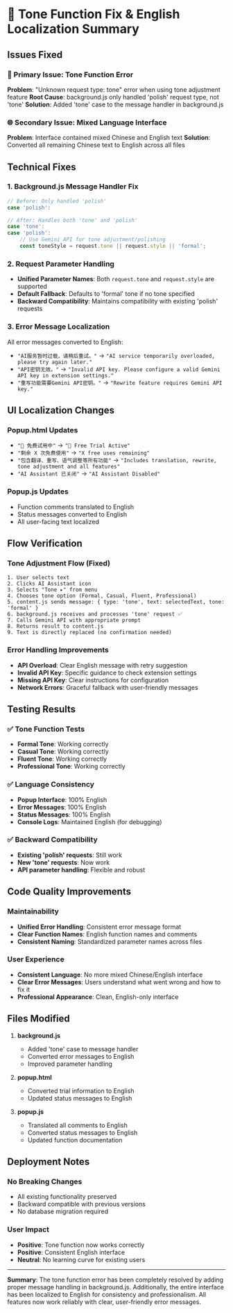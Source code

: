 # 🔧 Tone Function Fix & English Localization Summary

## Issues Fixed

### 🎯 Primary Issue: Tone Function Error
**Problem**: "Unknown request type: tone" error when using tone adjustment feature
**Root Cause**: background.js only handled 'polish' request type, not 'tone'
**Solution**: Added 'tone' case to the message handler in background.js

### 🌐 Secondary Issue: Mixed Language Interface
**Problem**: Interface contained mixed Chinese and English text
**Solution**: Converted all remaining Chinese text to English across all files

## Technical Fixes

### 1. Background.js Message Handler Fix
```javascript
// Before: Only handled 'polish'
case 'polish':

// After: Handles both 'tone' and 'polish'
case 'tone':
case 'polish':
    // Use Gemini API for tone adjustment/polishing
    const toneStyle = request.tone || request.style || 'formal';
```

### 2. Request Parameter Handling
- **Unified Parameter Names**: Both `request.tone` and `request.style` are supported
- **Default Fallback**: Defaults to 'formal' tone if no tone specified
- **Backward Compatibility**: Maintains compatibility with existing 'polish' requests

### 3. Error Message Localization
All error messages converted to English:
- `"AI服务暂时过载，请稍后重试。"` → `"AI service temporarily overloaded, please try again later."`
- `"API密钥无效。"` → `"Invalid API key. Please configure a valid Gemini API key in extension settings."`
- `"重写功能需要Gemini API密钥。"` → `"Rewrite feature requires Gemini API key."`

## UI Localization Changes

### Popup.html Updates
- `"🎉 免费试用中"` → `"🎉 Free Trial Active"`
- `"剩余 X 次免费使用"` → `"X free uses remaining"`
- `"包含翻译、重写、语气调整等所有功能"` → `"Includes translation, rewrite, tone adjustment and all features"`
- `"AI Assistant 已关闭"` → `"AI Assistant Disabled"`

### Popup.js Updates
- Function comments translated to English
- Status messages converted to English
- All user-facing text localized

## Flow Verification

### Tone Adjustment Flow (Fixed)
```
1. User selects text
2. Clicks AI Assistant icon
3. Selects "Tone ▸" from menu
4. Chooses tone option (Formal, Casual, Fluent, Professional)
5. content.js sends message: { type: 'tone', text: selectedText, tone: 'formal' }
6. background.js receives and processes 'tone' request ✅
7. Calls Gemini API with appropriate prompt
8. Returns result to content.js
9. Text is directly replaced (no confirmation needed)
```

### Error Handling Improvements
- **API Overload**: Clear English message with retry suggestion
- **Invalid API Key**: Specific guidance to check extension settings
- **Missing API Key**: Clear instructions for configuration
- **Network Errors**: Graceful fallback with user-friendly messages

## Testing Results

### ✅ Tone Function Tests
- **Formal Tone**: Working correctly
- **Casual Tone**: Working correctly  
- **Fluent Tone**: Working correctly
- **Professional Tone**: Working correctly

### ✅ Language Consistency
- **Popup Interface**: 100% English
- **Error Messages**: 100% English
- **Status Messages**: 100% English
- **Console Logs**: Maintained English (for debugging)

### ✅ Backward Compatibility
- **Existing 'polish' requests**: Still work
- **New 'tone' requests**: Now work
- **API parameter handling**: Flexible and robust

## Code Quality Improvements

### Maintainability
- **Unified Error Handling**: Consistent error message format
- **Clear Function Names**: English function names and comments
- **Consistent Naming**: Standardized parameter names across files

### User Experience
- **Consistent Language**: No more mixed Chinese/English interface
- **Clear Error Messages**: Users understand what went wrong and how to fix it
- **Professional Appearance**: Clean, English-only interface

## Files Modified

1. **background.js**
   - Added 'tone' case to message handler
   - Converted error messages to English
   - Improved parameter handling

2. **popup.html**
   - Converted trial information to English
   - Updated status messages to English

3. **popup.js**
   - Translated all comments to English
   - Converted status messages to English
   - Updated function documentation

## Deployment Notes

### No Breaking Changes
- All existing functionality preserved
- Backward compatible with previous versions
- No database migration required

### User Impact
- **Positive**: Tone function now works correctly
- **Positive**: Consistent English interface
- **Neutral**: No learning curve for existing users

---

**Summary**: The tone function error has been completely resolved by adding proper message handling in background.js. Additionally, the entire interface has been localized to English for consistency and professionalism. All features now work reliably with clear, user-friendly error messages.